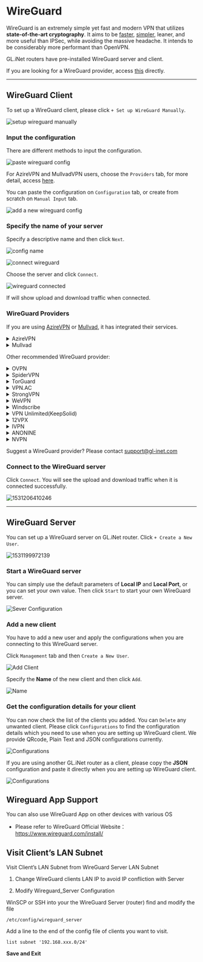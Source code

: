 # WireGuard
WireGuard is an extremely simple yet fast and modern VPN that utilizes **state-of-the-art cryptography**. It aims to be [faster](https://www.wireguard.com/performance/), [simpler](https://www.wireguard.com/quickstart/), leaner, and more useful than IPSec, while avoiding the massive headache. It intends to be considerably more performant than OpenVPN. 

GL.iNet routers have pre-installed WireGuard server and client.

If you are looking for a WireGuard provider, access [this](#wireguard-providers) directly.

---

## WireGuard Client 

To set up a WireGuard client, please click `+ Set up WireGuard Manually`.

![setup wireguard manually](https://static.gl-inet.com/docs/en/3/app/wireguard/setup_wireguard_manually.png)

### Input the configuration

There are different methods to input the configuration.

![paste wireguard config](https://static.gl-inet.com/docs/en/3/app/wireguard/paste_wireguard_config.png)

For AzireVPN and MullvadVPN users, choose the `Providers` tab, for more detail, access [here](#wireguard-providers).

You can paste the configuration on `Configuration` tab, or create from scratch on `Manual Input` tab.

![add a new wireguard config](https://static.gl-inet.com/docs/en/3/app/wireguard/add_a_new_wireguard_config.png)

### Specify the name of your server

Specify a descriptive name and then click `Next`.

![config name](https://static.gl-inet.com/docs/en/3/app/wireguard/input_config_name.png)

![connect wireguard](https://static.gl-inet.com/docs/en/3/app/wireguard/wireguard_connect.png)

Choose the server and click `Connect`.

![wireguard connected](https://static.gl-inet.com/docs/en/3/app/wireguard/wireguard_connected.png)

If will show upload and download traffic when connected.

### WireGuard Providers

If you are using <a href="https://www.azirevpn.com/aff/9x7wisg4" target="_blank">AzireVPN</a> or <a href="https://mullvad.net/" target="_blank">Mullvad</a>, it has integrated their services.

<details>
<summary>AzireVPN</summary>

Select <a href="https://www.azirevpn.com/aff/9x7wisg4" target="_blank">AzireVPN</a> as the provider, enter your User Name and Password and then click `Next`.

![Configuraion](https://static.gl-inet.com/docs/en/3/app/wireguard/setup_azirevpn.png)

It will take several minutes to get configs, please be patient.

</details>

<details>
<summary>Mullvad</summary>

Select Mullvad as the provider, enter your Account Number and then click "Add" to finish the WireGuard Client setup.

![Configuraion](https://static.gl-inet.com/docs/en/3/app/wireguard/setup_mullvadvpn.png)

It will take several minutes to get configs, please be patient.

</details>

Other recommended WireGuard provider:

<details>
<summary>OVPN</summary>
<p><a href="https://www.ovpn.com/en?ref=glinet" target="_blank">Office Website</a></p>
<ol type="1">
<li>
    <p>Login <a href="https://www.ovpn.com/en?ref=glinet" target="_blank">www.ovpn.com</a>, find the menu below to get WireGuard configuration files.</p>
    <p><img alt="" src="https://static.gl-inet.com/docs/en/3/app/wireguard/ovpn/get_wireguard_configuration_files.jpg"/></p>
</li>
<li>
    <p>Click Generate WireGuard keys, choose the server you wanted, then download the config.</p>
    <p><img alt="" src="https://static.gl-inet.com/docs/en/3/app/wireguard/ovpn/download_wireguard_configuration_files.jpg"/></p>
</li>
<li>
    <p>Open the config by text edit software, copy the content.</p>
    <p>The config may contain IPv6 content, as GL.iNet routers is not support IPv6 good enough, so please delete the IPv6 content. I have a example show below, the highlight content is the IPv6 content.</p>
    <p><img alt="remove wireguard ipv6 content" src="https://static.gl-inet.com/docs/en/3/app/wireguard/ovpn/remove_wireguard_ipv6_content.jpg" /></p>
</li>
<li>
    <p>Login web Admin Panel, VPN --> WireGuard Client --> Set up WireGuard Manually</p>
    <p><img alt="setup wireguard manually" src="https://static.gl-inet.com/docs/en/3/app/wireguard/setup_wireguard_manually.png" /></p>
</li>
<li>
    <p>Paste the configuration text to the Configuration windows. Click <b>Next</b></p>
    <p><img alt="paste wireguard config" src="https://static.gl-inet.com/docs/en/3/app/wireguard/add_a_new_wireguard_config.png" /></p>
</li>
<li>
    <p>Specify the name of your server and click <b>Add</b></p>
    <p><img alt="input config name" src="https://static.gl-inet.com/docs/en/3/app/wireguard/input_config_name.png" /></p>
</li>
<li>
    <p>Connect to the WireGuard server by clicking <b>Connect</b></p>
    <p><img alt="connect wireguard" src="https://static.gl-inet.com/docs/en/3/app/wireguard/wireguard_connect.png" /></p>
</li>
<li>
    <p>You will see the upload and download traffic when it is connected successfully.</p>
    <p><img alt="wiregaurd connected" src="https://static.gl-inet.com/docs/en/3/app/wireguard/wireguard_connected.png" /></p>
</li>
</ol>
</details>

<details>
<summary>SpiderVPN</summary>
<p><a href="https://spidervpn.org/#a_aid=5ddfa0372e7ff">Official Website</a></p>
<ol type="1">
<li>
    <p>Login <a href="https://spidervpn.org/#a_aid=5ddfa0372e7ff">www.spidervpn.org</a>, find the section to get your VPN configuration. Follow the steps to get the configuration.</p>
    <p><img alt="get spider vpn configuration" src="https://static.gl-inet.com/docs/en/3/app/wireguard/spidervpn_config_1.jpg" /></p>
</li>
<li>
    <p>Download the vpn configuration</p>
    <p><img alt="download spider vpn configuration" src="https://static.gl-inet.com/docs/en/3/app/wireguard/spidervpn_config_2.jpg" /></p>
</li>
<li>
    <p>Open the config by text edit software, copy the content.</p>
</li>
<li>
    <p>Login web Admin Panel, VPN --> WireGuard Client --> Set up WireGuard Manually</p>
<p><img alt="setup wireguard manually" src="https://static.gl-inet.com/docs/en/3/app/wireguard/setup_wireguard_manually.png" /></p>
</li>
<li>
    <p>Paste the configuration text to the Configuration windows. You need to adjust the format, make sure there is a space on each side of the equals sign. Click <b>Next</b></p>
    <p><img alt="paste wireguard config" src="https://static.gl-inet.com/docs/en/3/app/wireguard/add_a_new_wireguard_config.png" /></p>
</li>
<li>
    <p>Specify the name of your server and click <b>Add</b></p>
    <p><img alt="input config name" src="https://static.gl-inet.com/docs/en/3/app/wireguard/input_config_name.png" /></p>
</li>
<li>
    <p>Connect to the WireGuard server by clicking <b>Connect</b></p>
    <p><img alt="connect wireguard" src="https://static.gl-inet.com/docs/en/3/app/wireguard/wireguard_connect.png" /></p>
</li>
<li>
    <p>You will see the upload and download traffic when it is connected successfully.</p>
    <p><img alt="wiregaurd connected" src="https://static.gl-inet.com/docs/en/3/app/wireguard/wireguard_connected.png" /></p>
</li>
</details>

<details>
<summary>TorGuard</summary>
<p><a href="https://torguard.net/aff.php?aff=3040" target="_blank">Official Website</a></p>
<ol type="1">
<li>
    <p>If you are using <a href="https://torguard.net/aff.php?aff=3040" target="_blank">TorGuard</a>, you need to login the control panel and find <b>Config Generator</b> from the <b>Tools</b> menu. </p>
    <p><img alt="torguard enable wireguard access" src="https://static.gl-inet.com/docs/en/3/app/wireguard/torguard/torguard_menu.jpg" /></p>
</li>
<li>
    <p>On the Config Generator page, choose <b>VPN Tunnel type</b> to WireGuard, select <b>VPN Server</b>, input <b>VPN Username</b> and <b>VPN Password</b>, click <b>Generate Config</b> button, wait a second, you will find the config on <b>Config Output</b> section.</p>
    <p><img alt="torguard generate wireguard config" src="https://static.gl-inet.com/docs/en/3/app/wireguard/torguard/torguard_generate_wireguard_config.png" /></p>
    <p>You can find the <b>VPN Username</b> and <b>VPN Password</b> below</p>
    <p><img alt="torguard vpn username vpn password" src="https://static.gl-inet.com/docs/en/3/app/wireguard/torguard/torguard_vpnusername_vpnpassword.png" /></p>
</li>
<li>
    <p>Copy the config content. Please note that the first line is <b># TorGuard WireGuard Config</b>, delete the first line before copy it.</p>
</li>
<li>
    <p>Login web Admin Panel, VPN --> WireGuard Client --> Set up WireGuard Manually</p>
<p><img alt="setup wireguard manually" src="https://static.gl-inet.com/docs/en/3/app/wireguard/setup_wireguard_manually.png" /></p>
</li>
<li>
    <p>Paste the configuration text to the Configuration windows. Click <b>Next</b></p>
    <p><img alt="paste wireguard config" src="https://static.gl-inet.com/docs/en/3/app/wireguard/add_a_new_wireguard_config.png" /></p>
</li>
<li>
    <p>Specify the name of your server and click <b>Add</b></p>
    <p><img alt="input config name" src="https://static.gl-inet.com/docs/en/3/app/wireguard/input_config_name.png" /></p>
</li>
<li>
    <p>Connect to the WireGuard server by clicking <b>Connect</b></p>
    <p><img alt="connect wireguard" src="https://static.gl-inet.com/docs/en/3/app/wireguard/wireguard_connect.png" /></p>
</li>
<li>
    <p>You will see the upload and download traffic when it is connected successfully.</p>
    <p><img alt="wiregaurd connected" src="https://static.gl-inet.com/docs/en/3/app/wireguard/wireguard_connected.png" /></p>
</li>
</ol>
<p><a href="https://torguard.net/knowledgebase.php?action=displayarticle&id=250" target="_blank">Refer link</a></p>
</details>

<details id="strongvpn">
<summary>VPN.AC</summary>
<p><a href="https://vpn.ac/aff.php?aff=1424" target="_blank">Official Website</a></p>
<ol type="1">
<li>
    <p>If you are using <a href="https://vpn.ac/aff.php?aff=1424" target="_blank">VPN.AC</a>, you need to login the control panel and find WireGuard Manager from the "Services" menu. </p>
    <p><img alt="VPN.AC WireGuard Manager" src="https://static.gl-inet.com/docs/en/3/app/wireguard/vpn.ac_wireguard_manager.jpg" /></p>
</li>
<li>
    <p>Create the config and download.</p>
    <p><img alt="VPN.AC create wireguard profiles" src="https://static.gl-inet.com/docs/en/3/app/wireguard/vpn.ac_create_wireguard_profiles.jpg" /></p>
</li>
<li>
    <p>Extract file, open the config by text edit software, copy the content.</p>
</li>
<li>
    <p>Login web Admin Panel, VPN --> WireGuard Client --> Set up WireGuard Manually</p>
<p><img alt="setup wireguard manually" src="https://static.gl-inet.com/docs/en/3/app/wireguard/setup_wireguard_manually.png" /></p>
</li>
<li>
    <p>Paste the configuration text to the Configuration windows. Click <b>Next</b></p>
    <p><img alt="paste wireguard config" src="https://static.gl-inet.com/docs/en/3/app/wireguard/add_a_new_wireguard_config.png" /></p>
</li>
<li>
    <p>Specify the name of your server and click <b>Add</b></p>
    <p><img alt="input config name" src="https://static.gl-inet.com/docs/en/3/app/wireguard/input_config_name.png" /></p>
</li>
<li>
    <p>Connect to the WireGuard server by clicking <b>Connect</b></p>
    <p><img alt="connect wireguard" src="https://static.gl-inet.com/docs/en/3/app/wireguard/wireguard_connect.png" /></p>
</li>
<li>
    <p>You will see the upload and download traffic when it is connected successfully.</p>
    <p><img alt="wiregaurd connected" src="https://static.gl-inet.com/docs/en/3/app/wireguard/wireguard_connected.png" /></p>
</li>
</ol>
</details>

<details>
<summary>StrongVPN</summary>
<p><a href="https://strongvpn.com/?tr_aid=5ac44bd241ca7" target="_blank">Official Website</a></p>
<ol type="1">
<li>
    <p>If you are using <a href="https://strongvpn.com/?tr_aid=5ac44bd241ca7" target="_blank">StrongVPN</a>, sign in at <a href="https://wg.strongvpn.com" target="_blank">https://wg.strongvpn.com</a></p>
</li>
<li>
    <p>Select a location from the drop down menu, click <b>GENERATE</b>, open the downloaded text file.</p>
    <p><img alt="strongvpn wireguard configuration generator" src="https://static.gl-inet.com/docs/en/3/app/wireguard/strongvpn/strongvpn_wireguard_configuration_generator.png" /></p>
</li>
<li>
    <p>Open the config by text edit software, copy the content.</p>
</li>
<li>
    <p>Login web Admin Panel, VPN --> WireGuard Client --> Set up WireGuard Manually</p>
<p><img alt="setup wireguard manually" src="https://static.gl-inet.com/docs/en/3/app/wireguard/setup_wireguard_manually.png" /></p>
</li>
<li>
    <p>Paste the configuration text to the Configuration windows. Click <b>Next</b></p>
    <p><img alt="paste wireguard config" src="https://static.gl-inet.com/docs/en/3/app/wireguard/add_a_new_wireguard_config.png" /></p>
</li>
<li>
    <p>Specify the name of your server and click <b>Add</b></p>
    <p><img alt="input config name" src="https://static.gl-inet.com/docs/en/3/app/wireguard/input_config_name.png" /></p>
</li>
<li>
    <p>Connect to the WireGuard server by clicking <b>Connect</b></p>
    <p><img alt="connect wireguard" src="https://static.gl-inet.com/docs/en/3/app/wireguard/wireguard_connect.png" /></p>
</li>
<li>
    <p>You will see the upload and download traffic when it is connected successfully.</p>
    <p><img alt="wiregaurd connected" src="https://static.gl-inet.com/docs/en/3/app/wireguard/wireguard_connected.png" /></p>
</li>
</ol>
<p><a href="https://support.strongvpn.com/hc/en-us/articles/360035942554-WireGuard-GLiNet-Routers" target="_blank">Refer link</a></p>
</details>

<details>
<summary>WeVPN</summary>
<p><a href="https://www.wevpn.com/aff/glinet" target="_blank">Official Website</a></p>
<ol type="1">
<li>
    <p>Access the Members Area to make a custom config using the Config Generator.</p>
    <p><img alt="wevpn manual configuration generator" src="https://static.gl-inet.com/docs/en/3/app/wireguard/wevpn/wevpn_1.jpg" /></p>
</li>
<li>
    <p>When you select the Wireguard protocol, you will need to select <b>Add device</b> for the region selected.</p>
    <p><img alt="wevpn manual configuration generator" src="https://static.gl-inet.com/docs/en/3/app/wireguard/wevpn/wevpn_2.jpg" /></p>
</li>
<li>
    <p>Select the Download option. Open it by a text editor, copy the content.</p>
</li>
<li>
    <p>Login web Admin Panel, VPN --> WireGuard Client --> Set up WireGuard Manually</p>
<p><img alt="setup wireguard manually" src="https://static.gl-inet.com/docs/en/3/app/wireguard/setup_wireguard_manually.png" /></p>
</li>
<li>
    <p>Paste the configuration text to the Configuration windows. Click <b>Next</b></p>
    <p><img alt="paste wireguard config" src="https://static.gl-inet.com/docs/en/3/app/wireguard/add_a_new_wireguard_config.png" /></p>
</li>
<li>
    <p>Specify the name of your server and click <b>Add</b></p>
    <p><img alt="input config name" src="https://static.gl-inet.com/docs/en/3/app/wireguard/input_config_name.png" /></p>
</li>
<li>
    <p>Connect to the WireGuard server by clicking <b>Connect</b></p>
    <p><img alt="connect wireguard" src="https://static.gl-inet.com/docs/en/3/app/wireguard/wireguard_connect.png" /></p>
</li>
<li>
    <p>You will see the upload and download traffic when it is connected successfully.</p>
    <p><img alt="wiregaurd connected" src="https://static.gl-inet.com/docs/en/3/app/wireguard/wireguard_connected.png" /></p>
</li>
</ol>

<p><a href="https://wevpn.com/support/hc/en-us/search/click?data=BAh7CjoHaWRsKwgmhcHUUwA6CXR5cGVJIgxhcnRpY2xlBjoGRVQ6CHVybEkiTWh0dHBzOi8vd2V2cG4uemVuZGVzay5jb20vaGMvZW4tdXMvYXJ0aWNsZXMvMzYwMDUxNzM3ODk0LVdpcmVndWFyZC1TZXR1cAY7B1Q6DnNlYXJjaF9pZEkiKTg1MzYyYTliLTFiNjQtNDgxZi1hOTZiLTIzMTE3NzQ4ZGMwMwY7B0Y6CXJhbmtpBg%3D%3D--708754fd43f05b5496036ebe0747c5a6dac84bf3">Refer link</a></p>
</details>

<details>
<summary>Windscribe</summary>
<p><a href="https://windscribe.com/" target="_blank">Official Website</a></p>
<ol type="1">
<li>
    <p>Login then access the <a href="https://windscribe.com/getconfig/wireguard">WireGuard Config Generator</a>. Select location and port you'd like to use, then click Download Config.</p>
    <p><img alt="windscribe WireGuard Config Generator" src="https://static.gl-inet.com/docs/en/3/app/wireguard/windscribe/windscribe_01.jpg" /></p>
</li>
<li>
    <p>Open it by a text editor, copy the content.</p>
</li>
<li>
    <p>Login web Admin Panel, VPN --> WireGuard Client --> Set up WireGuard Manually</p>
<p><img alt="setup wireguard manually" src="https://static.gl-inet.com/docs/en/3/app/wireguard/setup_wireguard_manually.png" /></p>
</li>
<li>
    <p>Paste the configuration text to the Configuration windows. Click <b>Next</b></p>
    <p><img alt="paste wireguard config" src="https://static.gl-inet.com/docs/en/3/app/wireguard/add_a_new_wireguard_config.png" /></p>
</li>
<li>
    <p>Specify the name of your server and click <b>Add</b></p>
    <p><img alt="input config name" src="https://static.gl-inet.com/docs/en/3/app/wireguard/input_config_name.png" /></p>
</li>
<li>
    <p>Connect to the WireGuard server by clicking <b>Connect</b></p>
    <p><img alt="connect wireguard" src="https://static.gl-inet.com/docs/en/3/app/wireguard/wireguard_connect.png" /></p>
</li>
<li>
    <p>You will see the upload and download traffic when it is connected successfully.</p>
    <p><img alt="wiregaurd connected" src="https://static.gl-inet.com/docs/en/3/app/wireguard/wireguard_connected.png" /></p>
</li>
</ol>

</ol>
</details>

<details>
<summary>VPN Unlimited(KeepSolid)</summary>
<p><a href="https://keepsolid.g2afse.com/click?pid=270&offer_id=7" target="_blank">Official Website</a></p>
<ol type="1">
<li>
    <p>If you are using <a href="https://keepsolid.g2afse.com/click?pid=270&offer_id=7" target="_blank">VPN Unlimited</a>, sign in to your <a href="https://my.keepsolid.com/" target="_blank">User Office</a> > select the VPN Unlimited® application > click <b>Manage</b>.</p>
    <p><img alt="vpn unlimited setup on gl.inet router" src="https://static.gl-inet.com/docs/en/3/app/wireguard/vpnunlimited/01.jpg" /></p>
</li>
<li>
    <p>Press the field under <b>Device</b> and click <b>Manually create a new device…</b> > set it’s custom name, for example WireGuard  > choose appropriate location of the <b>Server</b> > select the <b>WireGuard</b>® protocol from the dropdown menu > click <b>Generate</b>. </p>
    <p><img alt="vpn unlimited setup on gl.inet router" src="https://static.gl-inet.com/docs/en/3/app/wireguard/vpnunlimited/02.jpg" /></p>
</li>
<li>
    <p>The configuration parameters will then appear below in the text format. You’ll need them for further configuration of your GL.iNet router.</p>
    <p><img alt="vpn unlimited setup on gl.inet router" src="https://static.gl-inet.com/docs/en/3/app/wireguard/vpnunlimited/03.jpg" /></p>
</li>
<li>
    <p>Login web Admin Panel, VPN --> WireGuard Client --> Set up WireGuard Manually</p>
<p><img alt="setup wireguard manually" src="https://static.gl-inet.com/docs/en/3/app/wireguard/setup_wireguard_manually.png" /></p>
</li>

<li>
    <p>The <b>Add a New WireGuard</b>® <b>Client</b> window will appear. In the <b>Configuration</b> tab, paste the details of the manual configuration settings you’ve generated before: </p>

    <p>
    [Interface]</br>
    PrivateKey = <i>paste the PrivateKey from your User Office</i></br>
    ListenPort = <i>paste the ListenPort details</i></br>
    Address = <i>paste Address information</i></br>
    DNS = <i>paste DNS details from the User Office</i></br>
    </br>
    [Peer]</br>
    PublicKey = <i>paste PublicKey from the User Office</i></br>
    PresharedKey = <i>paste PresharedKey details</i></br>
    AllowedIPs = <i>paste AllowedIPs details</i></br>
    Endpoint = <i>paste Endpoint information</i></br>
    </p>
    <p><img alt="vpn unlimited setup on gl.inet router" src="https://static.gl-inet.com/docs/en/3/app/wireguard/vpnunlimited/add_a_new_wireguard_config.png" /></p>

    <p>Once completed, click <b>Add</b>.</p>
</li>

<li>
    <p>Specify the name of your server and click <b>Add</b></p>
    <p><img alt="input config name" src="https://static.gl-inet.com/docs/en/3/app/wireguard/input_config_name.png" /></p>
</li>
<li>
    <p>Connect to the WireGuard server by clicking <b>Connect</b></p>
    <p><img alt="connect wireguard" src="https://static.gl-inet.com/docs/en/3/app/wireguard/wireguard_connect.png" /></p>
</li>
<li>
    <p>You will see the upload and download traffic when it is connected successfully.</p>
    <p><img alt="wiregaurd connected" src="https://static.gl-inet.com/docs/en/3/app/wireguard/wireguard_connected.png" /></p>
</li>
</ol>

<p><a href="https://www.vpnunlimitedapp.com/help/manuals/wireguard-setup-on-glinet-router" target="_blank">Refer link</a></p>
</details>

<details id="ivpnid">
<summary>12VPX</summary>
<p><a href="https://12vpx.com/?aff=1174" target="_blank">Official Website</a></p>
<ol type="1">
    <li>
        <p>If you are using <a href="https://12vpx.com/?aff=1174" target="_blank">12VPX</a>, login then access <a href="https://12vpx.com/setup/wireguard" target="_blank">this page</a>, you will see the configs of all servers.
    </li>
    <li>
        <p>Copy the wireguard config.</p>
    </li>
    <li>
        <p>Login web Admin Panel, VPN --> WireGuard Client --> Set up WireGuard Manually</p>
    <p><img alt="setup wireguard manually" src="https://static.gl-inet.com/docs/en/3/app/wireguard/setup_wireguard_manually.png" /></p>
    </li>
    <li>
        <p>Paste the configuration text to the Configuration windows. Click <b>Next</b></p>
        <p><img alt="paste wireguard config" src="https://static.gl-inet.com/docs/en/3/app/wireguard/add_a_new_wireguard_config.png" /></p>
    </li>
    <li>
        <p>Specify the name of your server and click <b>Add</b></p>
        <p><img alt="input config name" src="https://static.gl-inet.com/docs/en/3/app/wireguard/input_config_name.png" /></p>
    </li>
    <li>
        <p>Connect to the WireGuard server by clicking <b>Connect</b></p>
        <p><img alt="connect wireguard" src="https://static.gl-inet.com/docs/en/3/app/wireguard/wireguard_connect.png" /></p>
    </li>
    <li>
        <p>You will see the upload and download traffic when it is connected successfully.</p>
        <p><img alt="wiregaurd connected" src="https://static.gl-inet.com/docs/en/3/app/wireguard/wireguard_connected.png" /></p>
    </li>
</details>

<details>
<summary>IVPN</summary>
<p><a href="https://www.ivpn.net/" target="_blank">Official Website</a></p>
<ol type="1">
    <li>
        <p>If you are using <a href="https://www.ivpn.net/" target="_blank">IVPN</a>, you need to generate the WireGuard config manually. Follow the guide base on your OS.</p>
        <p><a href="https://www.ivpn.net/setup/windows-10-wireguard/" target="_blank">Windows</a>, <a href="https://www.ivpn.net/setup/macos-wireguard/" target="_blank">macOS</a>, <a href="https://www.ivpn.net/setup/linux-wireguard/" target="_blank">Linux</a></p>
    </li>
    <li>
        <p>After generated the config, copy it.</p>     
    </li>
    <li>
        <p>Login web Admin Panel, VPN --> WireGuard Client --> Set up WireGuard Manually</p>
    <p><img alt="setup wireguard manually" src="https://static.gl-inet.com/docs/en/3/app/wireguard/setup_wireguard_manually.png" /></p>
    </li>
    <li>
        <p>Paste the configuration text to the Configuration windows. Click <b>Next</b></p>
        <p><img alt="paste wireguard config" src="https://static.gl-inet.com/docs/en/3/app/wireguard/add_a_new_wireguard_config.png" /></p>
    </li>
    <li>
        <p>Specify the name of your server and click <b>Add</b></p>
        <p><img alt="input config name" src="https://static.gl-inet.com/docs/en/3/app/wireguard/input_config_name.png" /></p>
    </li>
    <li>
        <p>Connect to the WireGuard server by clicking <b>Connect</b></p>
        <p><img alt="connect wireguard" src="https://static.gl-inet.com/docs/en/3/app/wireguard/wireguard_connect.png" /></p>
    </li>
    <li>
        <p>You will see the upload and download traffic when it is connected successfully.</p>
        <p><img alt="wiregaurd connected" src="https://static.gl-inet.com/docs/en/3/app/wireguard/wireguard_connected.png" /></p>
    </li>
</ol>
<p><a href="https://www.ivpn.net/setup/gnu-linux-wireguard.html" target="_blank">Refer link</a></p>
</details>

<details id="nvpn">
<summary>ANONINE</summary>
<p><a href="https://anonine.com/" target="_blank">Official Website</a></p>
<ol type="1">
    <li>
        <p>Fellow the guide below to generate WireGuard configs.
        <p><a href="https://help.anonine.com/support/solutions/articles/5000817193-anonine-wireguard-installation-guide-for-windows-10" target="_blank">Windows</a>, <a href="https://help.anonine.com/support/solutions/articles/5000817206-anonine-wireguard-installation-guide-for-macos" target="_blank">macOS</a>, <a href="https://help.anonine.com/support/solutions/articles/5000817191--anonine-wireguard-installation-guide-for-ubuntu-18-04" target="_blank">Ubuntu</a>, <a href="https://help.anonine.com/support/solutions/articles/5000817310--anonine-wireguard-installation-for-android" target="_blank">Android</a>, <a href="https://help.anonine.com/support/solutions/articles/5000823286--anonine-wireguard-installation-for-ios" target="_blank">iOS</a></p>
    </li>
    <li>
        <p>After generated the config, copy it.</p>
    </li>
    <li>
        <p>Login web Admin Panel, VPN --> WireGuard Client --> Set up WireGuard Manually</p>
    <p><img alt="setup wireguard manually" src="https://static.gl-inet.com/docs/en/3/app/wireguard/setup_wireguard_manually.png" /></p>
    </li>
    <li>
        <p>Paste the configuration text to the Configuration windows. Click <b>Next</b></p>
        <p><img alt="paste wireguard config" src="https://static.gl-inet.com/docs/en/3/app/wireguard/add_a_new_wireguard_config.png" /></p>
    </li>
    <li>
        <p>Specify the name of your server and click <b>Add</b></p>
        <p><img alt="input config name" src="https://static.gl-inet.com/docs/en/3/app/wireguard/input_config_name.png" /></p>
    </li>
    <li>
        <p>Connect to the WireGuard server by clicking <b>Connect</b></p>
        <p><img alt="connect wireguard" src="https://static.gl-inet.com/docs/en/3/app/wireguard/wireguard_connect.png" /></p>
    </li>
    <li>
        <p>You will see the upload and download traffic when it is connected successfully.</p>
        <p><img alt="wiregaurd connected" src="https://static.gl-inet.com/docs/en/3/app/wireguard/wireguard_connected.png" /></p>
    </li>
</ol>
</details>

<details>
<summary>NVPN</summary>
<p><a href="https://www.nvpn.net/" target="_blank">Official Website</a></p>
<ol type="1">
    <li>
        <p>Fellow the guide <a href="https://support.nvpn.net/Knowledgebase/Article/View/428/0/how-to-use-our-wireguard#windows" target="_blank">here</a> to create the config.</p>
    </li>
    <li>
        <p>After generated the config, copy it.</p>
    </li>
    <li>
        <p>Login web Admin Panel, VPN --> WireGuard Client --> Set up WireGuard Manually</p>
    <p><img alt="setup wireguard manually" src="https://static.gl-inet.com/docs/en/3/app/wireguard/setup_wireguard_manually.png" /></p>
    </li>
    <li>
        <p>Paste the configuration text to the Configuration windows. Click <b>Next</b></p>
        <p><img alt="paste wireguard config" src="https://static.gl-inet.com/docs/en/3/app/wireguard/add_a_new_wireguard_config.png" /></p>
    </li>
    <li>
        <p>Specify the name of your server and click <b>Add</b></p>
        <p><img alt="input config name" src="https://static.gl-inet.com/docs/en/3/app/wireguard/input_config_name.png" /></p>
    </li>
    <li>
        <p>Connect to the WireGuard server by clicking <b>Connect</b></p>
        <p><img alt="connect wireguard" src="https://static.gl-inet.com/docs/en/3/app/wireguard/wireguard_connect.png" /></p>
    </li>
    <li>
        <p>You will see the upload and download traffic when it is connected successfully.</p>
        <p><img alt="wiregaurd connected" src="https://static.gl-inet.com/docs/en/3/app/wireguard/wireguard_connected.png" /></p>
    </li>
</ol>
</details>

Suggest a WireGuard provider? Please contact [support@gl-inet.com](mailto:support@gl-inet.com)

### Connect to the WireGuard server

Click `Connect`. You will see the upload and download traffic when it is connected successfully.

![1531206410246](https://static.gl-inet.com/docs/en/3/app/wireguard/WGC5.png)

---

## WireGuard Server

You can set up a WireGuard server on GL.iNet router. Click `+ Create a New User`.

![1531199972139](https://static.gl-inet.com/docs/en/3/app/wireguard/WGS1.png)

### Start a WireGuard server

You can simply use the default parameters of **Local IP** and **Local Port**, or you can set your own value. Then click `Start` to start your own WireGuard server. 

![Sever Configuration](https://static.gl-inet.com/docs/en/3/app/wireguard/WGS2.png)



### Add a new client

You have to add a new user and apply the configurations when you are connecting to this WireGuard server.

Click `Management` tab and then `Create a New User`. 

![Add Client](https://static.gl-inet.com/docs/en/3/app/wireguard/WGS3.png)



Specify the **Name** of the new client and then click `Add`.

![Name](https://static.gl-inet.com/docs/en/3/app/wireguard/WGS4.png)



### Get the configuration details for your client

You can now check the list of the clients you added. You can `Delete` any unwanted client. Please click `Configurations` to find the configuration details which you need to use when you are setting up WireGuard client. We provide QRcode, Plain Text and JSON configurations currently.

![Configurations](https://static.gl-inet.com/docs/en/3/app/wireguard/configurations.jpg)



If you are using another GL.iNet router as a client, please copy the **JSON** configuration and paste it directly when you are setting up WireGuard client.

![Configurations](https://static.gl-inet.com/docs/en/3/app/wireguard/json.jpg)


## Wireguard App Support

You can also use WireGuard App on other devices with various OS

- Please refer to WireGuard Official Website： <https://www.wireguard.com/install/>


## Visit Client’s LAN Subnet

Visit Client’s LAN Subnet from WireGuard Server LAN Subnet

1) Change WireGuard clients LAN IP to avoid IP confliction with Server

2) Modify Wireguard_Server Configuration

WinSCP or SSH into your the WireGuard Server (router) find and modify the file

```shell
/etc/config/wireguard_server
```

Add a line to the end of the config file of clients you want to visit.

```shell
list subnet '192.168.xxx.0/24'
```

**Save and Exit**



